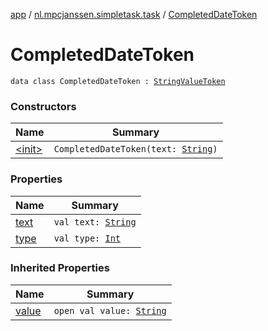 [app](../../index.md) / [nl.mpcjanssen.simpletask.task](../index.md) / [CompletedDateToken](.)

# CompletedDateToken

`data class CompletedDateToken : `[`StringValueToken`](../-string-value-token/index.md)

### Constructors

| Name | Summary |
|---|---|
| [&lt;init&gt;](-init-.md) | `CompletedDateToken(text: `[`String`](https://kotlinlang.org/api/latest/jvm/stdlib/kotlin/-string/index.html)`)` |

### Properties

| Name | Summary |
|---|---|
| [text](text.md) | `val text: `[`String`](https://kotlinlang.org/api/latest/jvm/stdlib/kotlin/-string/index.html) |
| [type](type.md) | `val type: `[`Int`](https://kotlinlang.org/api/latest/jvm/stdlib/kotlin/-int/index.html) |

### Inherited Properties

| Name | Summary |
|---|---|
| [value](../-string-value-token/value.md) | `open val value: `[`String`](https://kotlinlang.org/api/latest/jvm/stdlib/kotlin/-string/index.html) |
